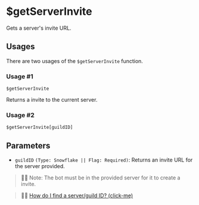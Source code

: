 # $getServerInvite
Gets a server's invite URL.

## Usages
There are two usages of the `$getServerInvite` function.

### Usage #1
```
$getServerInvite
```
Returns a invite to the current server.

### Usage #2
```
$getServerInvite[guildID]
```

## Parameters 
- `guildID` `(Type: Snowflake || Flag: Required)`: Returns an invite URL for the server provided.

> 🧙‍♂️ Note: The bot must be in the provided server for it to create a invite. 

> 🧙‍♂️ [How do I find a server/guild ID? (click-me)](https://support.discord.com/hc/en-us/articles/206346498-Where-can-I-find-my-User-Server-Message-ID)
